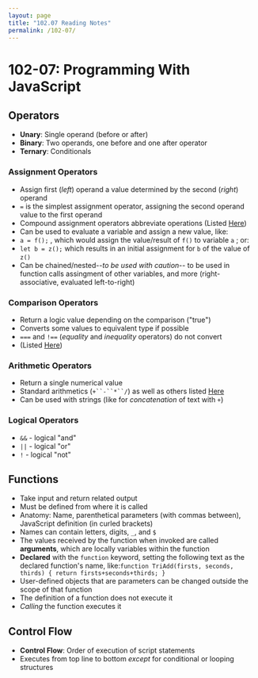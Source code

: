 ```yaml
---
layout: page
title: "102.07 Reading Notes"
permalink: /102-07/
---
```


# 102-07: Programming With JavaScript

## Operators
* **Unary**: Single operand (before or after)
* **Binary**: Two operands, one before and one after operator
* **Ternary**: Conditionals

### Assignment Operators
* Assign first (*left*) operand a value determined by the second (*right*) operand
* `=` is the simplest assignment operator, assigning the second operand value to the first operand
* Compound assignment operators abbreviate operations (Listed [Here](https://developer.mozilla.org/en-US/docs/Web/JavaScript/Guide/Expressions_and_Operators#assignment_operators))
* Can be used to evaluate a variable and assign a new value, like:
* `a = f();` , which would assign the value/result of `f()` to variable `a` ; or:
* `let b = z();` which results in an initial assignment for `b` of the value of `z()`
* Can be chained/nested--*to be used with caution*-- to be used in function calls assingment of other variables, and more (right-associative, evaluated left-to-right)

### Comparison Operators
* Return a logic value depending on the comparison ("true")
* Converts some values to equivalent type if possible
* `===` and `!==` (*equality* and *inequality* operators) do not convert
* (Listed [Here](https://developer.mozilla.org/en-US/docs/Web/JavaScript/Guide/Expressions_and_Operators#comparison_operators))

### Arithmetic Operators
* Return a single numerical value
* Standard arithmetics (`+``-``*``/`) as well as others listed [Here](https://developer.mozilla.org/en-US/docs/Web/JavaScript/Guide/Expressions_and_Operators#arithmetic_operators)
* Can be used with strings (like for *concatenation* of text with `+`)

### Logical Operators
* `&&` - logical "and"
* `||` - logical "or" 
* `!` - logical "not"

## Functions
* Take input and return related output
* Must be defined from where it is called
* Anatomy: Name, parenthetical parameters (with commas between), JavaScript definition (in curled brackets)
* Names can contain letters, digits, `_`, and `$`
* The values received by the function when invoked are called **arguments**, which are locally variables within the function
* **Declared** with the `function` keyword, setting the following text as the declared function's name, like:`function TriAdd(firsts, seconds, thirds) {
return firsts+seconds+thirds;
}`
* User-defined objects that are parameters can be changed outside the scope of that function
* The definition of a function does not execute it
* *Calling* the function executes it

## Control Flow
* **Control Flow**: Order of execution of script statements
* Executes from top line to bottom *except* for conditional or looping structures
